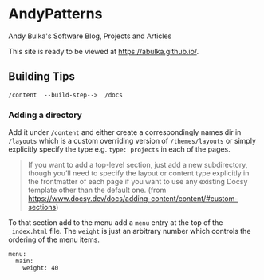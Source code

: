 # AndyPatterns

Andy Bulka's Software Blog, Projects and Articles

This site is ready to be viewed at https://abulka.github.io/.

## Building Tips

    /content  --build-step-->  /docs

### Adding a directory


Add it under `/content` and either create a correspondingly names dir in `/layouts` which is a custom overriding version of `/themes/layouts` or simply explicitly specify the type e.g. `type: projects` in each of the pages.

> If you want to add a top-level section, just add a new subdirectory, though you’ll need to specify the layout or content type explicitly in the frontmatter of each page if you want to use any existing Docsy template other than the default one. (from https://www.docsy.dev/docs/adding-content/content/#custom-sections)

To that section add to the menu add a `menu` entry at the top of the `_index.html` file.  The `weight` is just an arbitrary number which controls the ordering of the menu items. 

    menu:
      main:
        weight: 40
